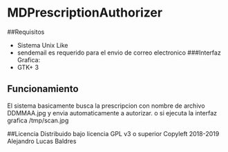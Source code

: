 # MDPrescriptionAuthorizer

##Requisitos
* Sistema Unix Like
* sendemail es requerido para el envio de correo electronico
###Interfaz Grafica:
* GTK+ 3

## Funcionamiento 
El sistema basicamente busca la prescripcion con nombre de archivo DDMMAA.jpg y envia automaticamente a autorizar. o si ejecuta la interfaz grafica /tmp/scan.jpg

##Licencia
Distribuido bajo licencia GPL v3 o superior
Copyleft 2018-2019 Alejandro Lucas Baldres


